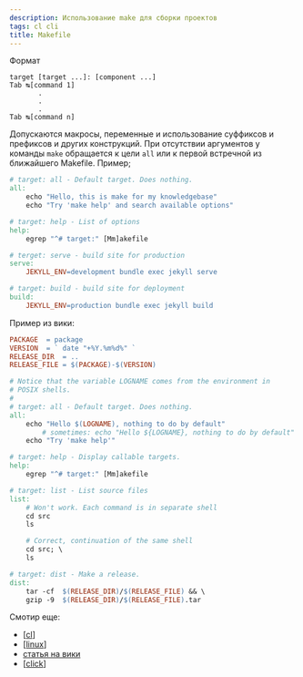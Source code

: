 ```yaml
---
description: Использование make для сборки проектов
tags: cl cli
title: Makefile
---
```

Формат

```shell
target [target ...]: [component ...]
Tab ↹[command 1]
	   .
	   .
	   .
Tab ↹[command n]
```

Допускаются макросы, переменные и использование суффиксов и префиксов и других конструкций. При отсутствии аргументов у команды `make` обращается к цели `all` или к первой встречной из ближайшего Makefile. Пример;

```makefile
# target: all - Default target. Does nothing.
all:
	echo "Hello, this is make for my knowledgebase"
	echo "Try 'make help' and search available options"

# target: help - List of options
help:
	egrep "^# target:" [Mm]akefile

# terget: serve - build site for production
serve:
	JEKYLL_ENV=development bundle exec jekyll serve

# target: build - build site for deployment
build:
	JEKYLL_ENV=production bundle exec jekyll build
```

Пример из вики:

```makefile
PACKAGE	 = package
VERSION	 = ` date "+%Y.%m%d%" `
RELEASE_DIR  = ..
RELEASE_FILE = $(PACKAGE)-$(VERSION)

# Notice that the variable LOGNAME comes from the environment in
# POSIX shells.
#
# target: all - Default target. Does nothing.
all:
	echo "Hello $(LOGNAME), nothing to do by default"
		# sometimes: echo "Hello ${LOGNAME}, nothing to do by default"
	echo "Try 'make help'"

# target: help - Display callable targets.
help:
	egrep "^# target:" [Mm]akefile

# target: list - List source files
list:
	# Won't work. Each command is in separate shell
	cd src
	ls

	# Correct, continuation of the same shell
	cd src; \
	ls

# target: dist - Make a release.
dist:
	tar -cf  $(RELEASE_DIR)/$(RELEASE_FILE) && \
	gzip -9  $(RELEASE_DIR)/$(RELEASE_FILE).tar
```

Смотир еще:

- [[cl]]
- [[linux]]
- [статья на вики](https://en.wikipedia.org/wiki/Make_(software))
- [[click]]

[//begin]: # "Autogenerated link references for markdown compatibility"
[cl]: cl "Ci - непрервыная интеграция"
[linux]: ../lists/linux "Linux"
[click]: click "Click интерфейс командной строки"
[//end]: # "Autogenerated link references"
